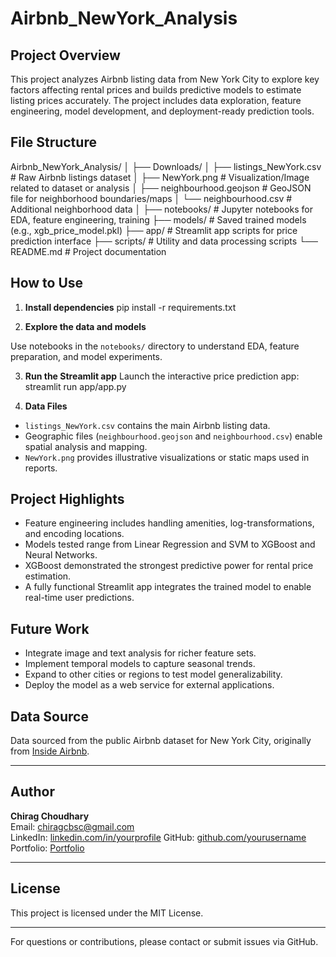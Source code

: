 # Airbnb_NewYork_Analysis

## Project Overview
This project analyzes Airbnb listing data from New York City to explore key factors affecting rental prices and builds predictive models to estimate listing prices accurately. The project includes data exploration, feature engineering, model development, and deployment-ready prediction tools.

## File Structure

Airbnb_NewYork_Analysis/
│
├── Downloads/
│ ├── listings_NewYork.csv # Raw Airbnb listings dataset
│ ├── NewYork.png # Visualization/Image related to dataset or analysis
│ ├── neighbourhood.geojson # GeoJSON file for neighborhood boundaries/maps
│ └── neighbourhood.csv # Additional neighborhood data
│
├── notebooks/ # Jupyter notebooks for EDA, feature engineering, training
├── models/ # Saved trained models (e.g., xgb_price_model.pkl)
├── app/ # Streamlit app scripts for price prediction interface
├── scripts/ # Utility and data processing scripts
└── README.md # Project documentation


## How to Use

1. **Install dependencies**
  pip install -r requirements.txt

2. **Explore the data and models**

Use notebooks in the `notebooks/` directory to understand EDA, feature preparation, and model experiments.

3. **Run the Streamlit app**
  Launch the interactive price prediction app:
    streamlit run app/app.py

4. **Data Files**

- `listings_NewYork.csv` contains the main Airbnb listing data.
- Geographic files (`neighbourhood.geojson` and `neighbourhood.csv`) enable spatial analysis and mapping.
- `NewYork.png` provides illustrative visualizations or static maps used in reports.

## Project Highlights

- Feature engineering includes handling amenities, log-transformations, and encoding locations.
- Models tested range from Linear Regression and SVM to XGBoost and Neural Networks.
- XGBoost demonstrated the strongest predictive power for rental price estimation.
- A fully functional Streamlit app integrates the trained model to enable real-time user predictions.

## Future Work

- Integrate image and text analysis for richer feature sets.
- Implement temporal models to capture seasonal trends.
- Expand to other cities or regions to test model generalizability.
- Deploy the model as a web service for external applications.

## Data Source

Data sourced from the public Airbnb dataset for New York City, originally from [Inside Airbnb](http://insideairbnb.com/get-the-data.html).

---

## Author

**Chirag Choudhary**  
Email: chiragcbsc@gmail.com  
LinkedIn: [linkedin.com/in/yourprofile]([https://linkedin.com/in/yourprofile](https://www.linkedin.com/in/chirag-choudhary-64a420265/))  
GitHub: [github.com/yourusername](https://github.com/ChiragHooda)  
Portfolio: [Portfolio]([https://github.com/ChiragHooda](https://chiragcbsc.wixsite.com/chiragaiportfolio-1))  

---


## License

This project is licensed under the MIT License.

---

For questions or contributions, please contact or submit issues via GitHub.
